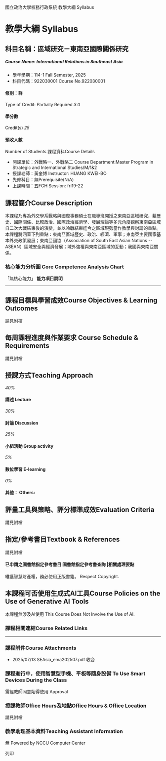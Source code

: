 國立政治大學校務行政系統 教學大綱 Syllabus
# 教學大綱 Syllabus
##  科目名稱：區域研究－東南亞國際關係研究
#####  Course Name: International Relations in Southeast Asia
  * 學年學期：114-1 Fall Semester, 2025 
  * 科目代碼：922030001 Course No.922030001


#### 修別：群
Type of Credit: Partially Required 
_3.0_
#### 學分數
Credit(s)
_25_
#### 預收人數
Number of Students
課程資料Course Details
  * 開課單位：外戰略一、外戰略二 Course Department:Master Program in Strategic and International Studies/M/1&2 
  * 授課老師：黃奎博 Instructor: HUANG KWEI-BO 
  * 先修科目：無Prerequisite(N/A)
  * 上課時間：五FGH Session: fri19-22


##  課程簡介Course Description
本課程乃專為外交學系戰略與國際事務碩士在職專班開授之東南亞區域研究，藉歷史、國際關係、比較政治、國際政治經濟學、發展理論等多元角度觀察東南亞區域自二次大戰結束後的演變，並以冷戰結束迄今之區域現勢當作教學與討論的重點。
本課程將涵蓋下列重點：東南亞區域歷史、政治、經濟、軍事；東南亞主要國家基本外交政策發展；東南亞國協（Association of South East Asian Nations -- ASEAN）區域安全與經濟發展；域外強權與東南亞區域的互動；我國與東南亞關係。
###  核心能力分析圖 Core Competence Analysis Chart
「無核心能力」 
**能力項目說明**
* * *
##  課程目標與學習成效Course Objectives & Learning Outcomes 
請見附檔
##  每周課程進度與作業要求 Course Schedule & Requirements
請見附檔
##  授課方式Teaching Approach
_40%_
####  講述 Lecture
_30%_
####  討論 Discussion
_25%_
####  小組活動 Group activity
_5%_
####  數位學習 E-learning
_0%_
####  其他： Others:
##  評量工具與策略、評分標準成效Evaluation Criteria
請見附檔
##  指定/參考書目Textbook & References
請見附檔
####  已申請之圖書館指定參考書目  圖書館指定參考書查詢 |相關處理要點
維護智慧財產權，務必使用正版書籍。 Respect Copyright.
##  本課程可否使用生成式AI工具Course Policies on the Use of Generative AI Tools
本課程無涉及AI使用 This Course Does Not Involve the Use of AI.
###  課程相關連結Course Related Links
* * *
###  課程附件Course Attachments
  * 2025/07/13 SEAsia_ema202507.pdf  收合 


###  課程進行中，使用智慧型手機、平板等隨身設備 To Use Smart Devices During the Class
需經教師同意始得使用  Approval
###  授課教師Office Hours及地點Office Hours & Office Location
請見附檔
###  教學助理基本資料Teaching Assistant Information
無
Powered by NCCU Computer Center
  
列印
